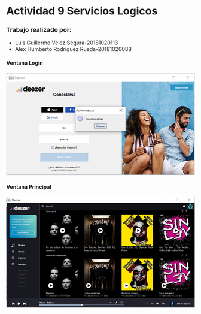 # Actividad 9 Servicios Logicos

### Trabajo realizado por:
* Luis Guillermo Vélez Segura-20181020113
* Alex Humberto Rodriguez Rueda-20181020088

#### Ventana Login
![LoginServicios](Imagenes/LoginServicios.png)

#### Ventana Principal
![VPServicio](Imagenes/VPServicio.png)
